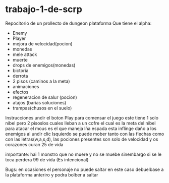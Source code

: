 # trabajo-1-de-scrp
Repocitorio de un prollecto de dungeon plataforma
Que tiene el alpha:
- Enemy
- Player
- mejora de velocidad(pocion)
- monedas
- mele attack
- muerte
- drops de enemigos(monedas)
- bictoria
- derrota
- 2 pisos (caminos a la meta)
- animaciones
- efectos 
- regeneracion de salur (pocion)
- atajos (barias soluciones)
- trampas(chusos en el suelo)

Instrucciones
undir el boton Play para comensar el juego este tiene 1 solo nibel pero 2 pisoslos cuales lleban a un cofre el cual es la meta del nibel para atacar el mous es el que maneja lña espada esta inflinge daño a los enemigos al undir clic Isquierdo  se puede mober tanto con las flechas como con las letras(w,a,s,d), las pociones presentes son solo de velocidad y os corazones curan 25 de vida 

importante:
hai 1 monstro que no muere y no se muebe sinembargo si se le toca perdera 99 de vida (Es intencional)

Bugs:
en ocasiones el personaje no puede saltar en este caso debuelbase a la plataforma anteriro y podra bolber a saltar
